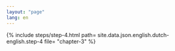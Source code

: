 ```yaml
---
layout: "page"
lang: en
---
```

{% include steps/step-4.html path= site.data.json.english.dutch-english.step-4
                      file= "chapter-3"
%}
